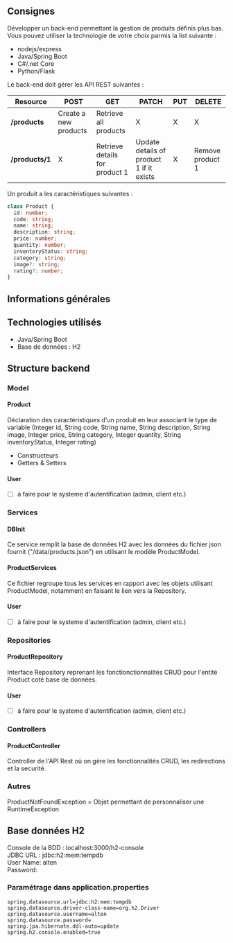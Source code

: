 
## Consignes

Développer un back-end permettant la gestion de produits définis plus bas. Vous pouvez utiliser la technologie de votre choix parmis la list suivante :

- nodejs/express
- Java/Spring Boot
- C#/.net Core
- Python/Flask

Le back-end doit gérer les API REST suivantes : 

| Resource           | POST                  | GET                            | PATCH                                    | PUT | DELETE           |
| ------------------ | --------------------- | ------------------------------ | ---------------------------------------- | --- | ---------------- |
| **/products**      | Create a new products | Retrieve all products          | X                                        | X   |     X            |
| **/products/1**    | X                     | Retrieve details for product 1 | Update details of product 1 if it exists | X   | Remove product 1 |

Un produit a les caractéristiques suivantes : 

``` typescript
class Product {
  id: number;
  code: string;
  name: string;
  description: string;
  price: number;
  quantity: number;
  inventoryStatus: string;
  category: string;
  image?: string;
  rating?: number;
}
```

## Informations générales

## Technologies utilisés

- Java/Spring Boot
- Base de données : H2

## Structure backend

### Model
#### Product
Déclaration des caractéristiques d'un produit en leur associant le type de variable (Integer id, String code, String name, String description, String image, Integer price, String category, Integer quantity, String inventoryStatus, Integer rating)
+ Constructeurs
+ Getters & Setters

#### User
- [ ] à faire pour le systeme d'autentification (admin, client etc.)


### Services
#### DBInit
Ce service remplit la base de données H2 avec les données du fichier json fournit ("/data/products.json") en utilisant le modèle ProductModel.

#### ProductServices
Ce fichier regroupe tous les services en rapport avec les objets utilisant ProductModel, notamment en faisant le lien vers la Repository.

#### User
- [ ] à faire pour le systeme d'autentification (admin, client etc.)

### Repositories
#### ProductRepository
Interface Repository reprenant les fonctionctionnalités CRUD pour l'entité Product coté base de données.

#### User
- [ ] à faire pour le systeme d'autentification (admin, client etc.)

### Controllers
#### ProductController
Controller de l'API Rest où on gère les fonctionnalités CRUD, les redirections et la securité.


### Autres
ProductNotFoundException = Objet permettant de personnaliser une RuntimeException



## Base données H2

Console de la BDD : localhost:3000/h2-console  
JDBC URL : jdbc:h2:mem:tempdb  
User Name: alten  
Password:  

### Paramétrage dans application.properties
```
spring.datasource.url=jdbc:h2:mem:tempdb
spring.datasource.driver-class-name=org.h2.Driver
spring.datasource.username=alten
spring.datasource.password=
spring.jpa.hibernate.ddl-auto=update
spring.h2.console.enabled=true

```
